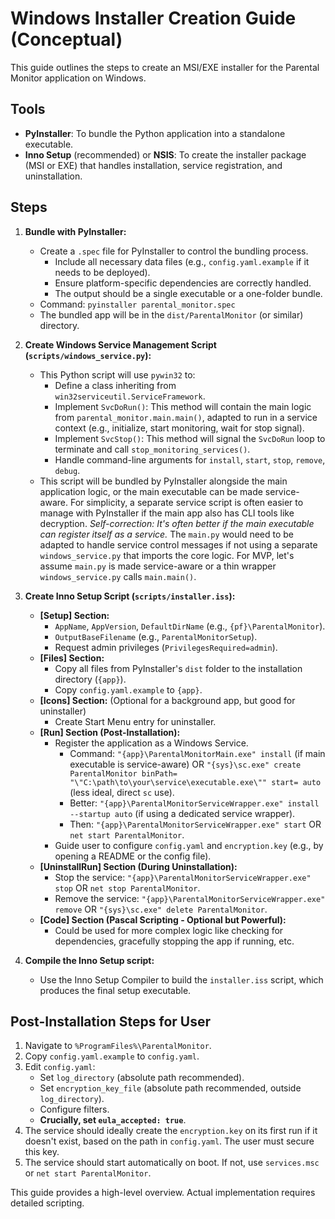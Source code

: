 # Windows Installer Creation Guide (Conceptual)

This guide outlines the steps to create an MSI/EXE installer for the Parental Monitor application on Windows.

## Tools

*   **PyInstaller**: To bundle the Python application into a standalone executable.
*   **Inno Setup** (recommended) or **NSIS**: To create the installer package (MSI or EXE) that handles installation, service registration, and uninstallation.

## Steps

1.  **Bundle with PyInstaller:**
    *   Create a `.spec` file for PyInstaller to control the bundling process.
        *   Include all necessary data files (e.g., `config.yaml.example` if it needs to be deployed).
        *   Ensure platform-specific dependencies are correctly handled.
        *   The output should be a single executable or a one-folder bundle.
    *   Command: `pyinstaller parental_monitor.spec`
    *   The bundled app will be in the `dist/ParentalMonitor` (or similar) directory.

2.  **Create Windows Service Management Script (`scripts/windows_service.py`):**
    *   This Python script will use `pywin32` to:
        *   Define a class inheriting from `win32serviceutil.ServiceFramework`.
        *   Implement `SvcDoRun()`: This method will contain the main logic from `parental_monitor.main.main()`, adapted to run in a service context (e.g., initialize, start monitoring, wait for stop signal).
        *   Implement `SvcStop()`: This method will signal the `SvcDoRun` loop to terminate and call `stop_monitoring_services()`.
        *   Handle command-line arguments for `install`, `start`, `stop`, `remove`, `debug`.
    *   This script will be bundled by PyInstaller alongside the main application logic, or the main executable can be made service-aware. For simplicity, a separate service script is often easier to manage with PyInstaller if the main app also has CLI tools like decryption. *Self-correction: It's often better if the main executable can register itself as a service.* The `main.py` would need to be adapted to handle service control messages if not using a separate `windows_service.py` that imports the core logic. For MVP, let's assume `main.py` is made service-aware or a thin wrapper `windows_service.py` calls `main.main()`.

3.  **Create Inno Setup Script (`scripts/installer.iss`):**
    *   **[Setup] Section:**
        *   `AppName`, `AppVersion`, `DefaultDirName` (e.g., `{pf}\ParentalMonitor`).
        *   `OutputBaseFilename` (e.g., `ParentalMonitorSetup`).
        *   Request admin privileges (`PrivilegesRequired=admin`).
    *   **[Files] Section:**
        *   Copy all files from PyInstaller's `dist` folder to the installation directory (`{app}`).
        *   Copy `config.yaml.example` to `{app}`.
    *   **[Icons] Section:** (Optional for a background app, but good for uninstaller)
        *   Create Start Menu entry for uninstaller.
    *   **[Run] Section (Post-Installation):**
        *   Register the application as a Windows Service.
            *   Command: `"{app}\ParentalMonitorMain.exe" install` (if main executable is service-aware) OR `"{sys}\sc.exe" create ParentalMonitor binPath= "\"C:\path\to\your\service\executable.exe\"" start= auto` (less ideal, direct `sc` use).
            *   Better: `"{app}\ParentalMonitorServiceWrapper.exe" install --startup auto` (if using a dedicated service wrapper).
            *   Then: `"{app}\ParentalMonitorServiceWrapper.exe" start` OR `net start ParentalMonitor`.
        *   Guide user to configure `config.yaml` and `encryption.key` (e.g., by opening a README or the config file).
    *   **[UninstallRun] Section (During Uninstallation):**
        *   Stop the service: `"{app}\ParentalMonitorServiceWrapper.exe" stop` OR `net stop ParentalMonitor`.
        *   Remove the service: `"{app}\ParentalMonitorServiceWrapper.exe" remove` OR `"{sys}\sc.exe" delete ParentalMonitor`.
    *   **[Code] Section (Pascal Scripting - Optional but Powerful):**
        *   Could be used for more complex logic like checking for dependencies, gracefully stopping the app if running, etc.

4.  **Compile the Inno Setup script:**
    *   Use the Inno Setup Compiler to build the `installer.iss` script, which produces the final setup executable.

## Post-Installation Steps for User

1.  Navigate to `%ProgramFiles%\ParentalMonitor`.
2.  Copy `config.yaml.example` to `config.yaml`.
3.  Edit `config.yaml`:
    *   Set `log_directory` (absolute path recommended).
    *   Set `encryption_key_file` (absolute path recommended, outside `log_directory`).
    *   Configure filters.
    *   **Crucially, set `eula_accepted: true`**.
4.  The service should ideally create the `encryption.key` on its first run if it doesn't exist, based on the path in `config.yaml`. The user must secure this key.
5.  The service should start automatically on boot. If not, use `services.msc` or `net start ParentalMonitor`.

This guide provides a high-level overview. Actual implementation requires detailed scripting.
